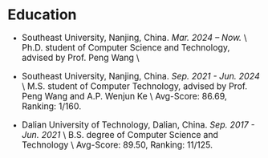 # Education

<div class='paper-box-text' style="font-size: larger;" markdown="1">

- Southeast University, Nanjing, China. *Mar. 2024 – Now.* \\
  Ph.D. student of Computer Science and Technology, advised by Prof. Peng Wang \\

- Southeast University, Nanjing, China. *Sep. 2021 - Jun. 2024* \\
  M.S. student of Computer Technology, advised by Prof. Peng Wang and A.P. Wenjun Ke \\
  Avg-Score: 86.69, Ranking: 1/160.

- Dalian University of Technology, Dalian, China. *Sep. 2017 - Jun. 2021* \\
  B.S. degree of Computer Science and Technology \\
  Avg-Score: 89.50, Ranking: 11/125.

</div>
